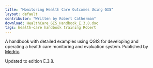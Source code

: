 ```yaml
---
title: "Monitoring Health Care Outcomes Using GIS"
layout: default
contributor: "Written by Robert Catherman"
download: HealthCare_GIS_Handbook_E.3.8.doc
tags: health-care handbook training Robert
---
```


A handbook with detailed examples using QGIS for developing and
operating a health care monitoring and evaluation system. Published by [Medrix](http://www.medrix.org).

Updated to edition E.3.8.
